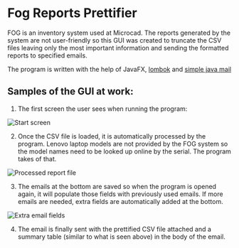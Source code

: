# Fog Reports Prettifier
FOG is an inventory system used at Microcad. The reports generated by the system are not user-friendly so this GUI was created to truncate the CSV files leaving only the most important information and sending the formatted reports to specified emails.

The program is written with the help of JavaFX, [lombok](https://projectlombok.org) and [simple java mail](http://www.simplejavamail.org)

## Samples of the GUI at work:
1. The first screen the user sees when running the program:

![Start screen](https://i.imgur.com/7TsK3x8.png)

2. Once the CSV file is loaded, it is automatically processed by the program. Lenovo laptop models are not provided by the FOG system so the model names need to be looked up online by the serial. The program takes of that.

![Processed report file](https://i.imgur.com/r4uD2tJ.png)

3. The emails at the bottom are saved so when the program is opened again, it will populate those fields with previously used emails. If more emails are needed, extra fields are automatically added at the bottom.

![Extra email fields](https://i.imgur.com/FDHr74W.png)

4. The email is finally sent with the prettified CSV file attached and a summary table (similar to what is seen above) in the body of the email.
